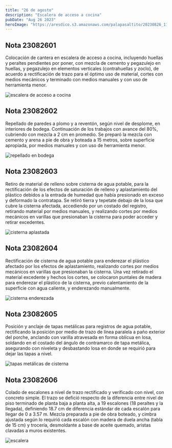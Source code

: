 ```yaml
---
title: "26 de agosto"
description: "Escalera de acceso a cocina"
pubDate: "Aug 26 2023"
heroImage: "https://aresdico.s3.amazonaws.com/palapasaltito/20230826_114424.jpg"
---
```


## Nota 23082601

Colocación de cantera en escalera de acceso a cocina, incluyendo huellas y peraltes pendientes por poner, con mezcla de cemento y pegazulejo en huellas, y pegazulejo en elementos verticales (contrahuellas y zoclo), de acuerdo a rectificación de trazo para el óptimo uso de material, cortes con medios mecánicos y terminado con medios manuales y con uso de herramienta menor.

![escalera de acceso a cocina](https://aresdico.s3.amazonaws.com/palapasaltito/20230826_114424.jpg "escalera de acceso a cocina")

## Nota 23082602

Repellado de paredes a plomo y a reventón, según nivel de desplome, en interiores de bodega. Continuación de los trabajos con avance del 80%, cubriendo con mezcla a 2 cm en promedio. Se preparó la mezcla con cemento y arena a pie de obra y boteada a 15 metros, sobre superficie apropiada, por medios manuales y con uso de herramienta menor.

![repellado en bodega](https://aresdico.s3.amazonaws.com/palapasaltito/20230826_114851.jpg "repellado en bodega")

## Nota 23082603

Retiro de material de relleno sobre cisterna de agua potable, para la rectificación de los efectos de saturación de relleno y aplastamiento del plástico debidos a la entrada de humedad que había presionado en exceso y deformado la contratapa. Se retiró tierra y tepetate debajo de la losa que cubre la cisterna afectada, accediendo por un costado del registro, retirando material por medios manuales, y realizando cortes por medios mecánicos en varillas que presionaban la cisterna para poder acceder y retirar excedentes.

![cisterna aplastada](https://aresdico.s3.amazonaws.com/palapasaltito/20230826_115536.jpg "cisterna aplastada")

## Nota 23082604

Rectificación de cisterna de agua potable para enderezar el plástico afectado por los efectos de aplastamiento, realizando cortes por medios mecánicos en varillas que presionaban la cisterna. Una vez retirado el material excedente y hechos los cortes, se colocaron puntales de madera para enderezar el plástico de la cisterna, previo calentamiento de la superficie con agua caliente, y enderezando manualmente.

![cisterna enderezada](https://aresdico.s3.amazonaws.com/palapasaltito/20230826_121259.jpg "cisterna enderezada")

## Nota 23082605

Posición y anclaje de tapas metálicas para registros de agua potable, rectificando la posición por medio de trazo de línea paralela a paño exterior del porche, anclando con varilla atravesada en forma oblícua en losa, soldando en el costado del ángulo de contramarco de tapa metálica, asegurando con niveleta y desbastando losa en donde se requirió para dejar las tapas a nivel.

![tapas metálicas de cisterna](https://aresdico.s3.amazonaws.com/palapasaltito/20230828_120105.jpg "tapas metálicas de cisterna")

## Nota 23082606

Colado de escalones a nivel de trazo rectificado y verificado con nivel, con concreto simple. El trazo se defició respecto de la diferencia entre nivel de piso terminado de planta baja a planta alta, a 19 escalones (18 peraltes y la llegada), definiendo 18.7 cm de diferencia estándar de cada escalón para llegar de 0 a 3.57 m. Mezcla preparada a pie de obra boteado, y cimbra ajustada según lo requirió cada escalón con madera de duela ancha (tabla de 15 cm) y trocería, desmoldante a base de aceite quemado, aristas clavadas a muros existentes.

![escalera](https://aresdico.s3.amazonaws.com/palapasaltito/20230826_131945.jpg "escalera")
